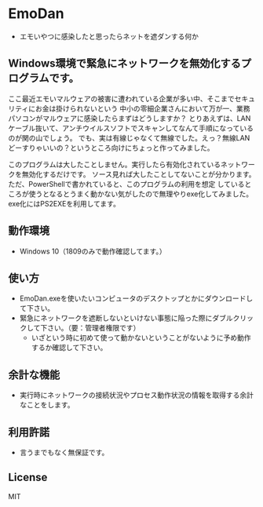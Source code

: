 # EmoDan
- エモいやつに感染したと思ったらネットを遮ダンする何か

## Windows環境で緊急にネットワークを無効化するプログラムです。

ここ最近エモいマルウェアの被害に遭われている企業が多い中、そこまでセキュリティにお金は掛けられないという
中小の零細企業さんにおいて万が一、業務パソコンがマルウェアに感染したらまずはどうしますか？
とりあえずは、LANケーブル抜いて、アンチウイルスソフトでスキャンしてなんて手順になっているのが関の山でしょう。
でも、実は有線じゃなくて無線でした。えっ？無線LANどーすりゃいいの？というところ向けにちょっと作ってみました。

このプログラムは大したことしません。実行したら有効化されているネットワークを無効化するだけです。
ソース見れば大したことしてないことが分かります。ただ、PowerShellで書かれていると、このプログラムの利用を想定
しているところが使うとなるとうまく動かない気がしたので無理やりexe化してみました。exe化にはPS2EXEを利用してます。

## 動作環境

- Windows 10（1809のみで動作確認してます。）

## 使い方

- EmoDan.exeを使いたいコンピュータのデスクトップとかにダウンロードして下さい。
- 緊急にネットワークを遮断しないといけない事態に陥った際にダブルクリックして下さい。（要：管理者権限です）
  - いざという時に初めて使って動かないということがないように予め動作するか確認して下さい。

## 余計な機能

- 実行時にネットワークの接続状況やプロセス動作状況の情報を取得する余計なことをします。

## 利用許諾

- 言うまでもなく無保証です。

## License

MIT



